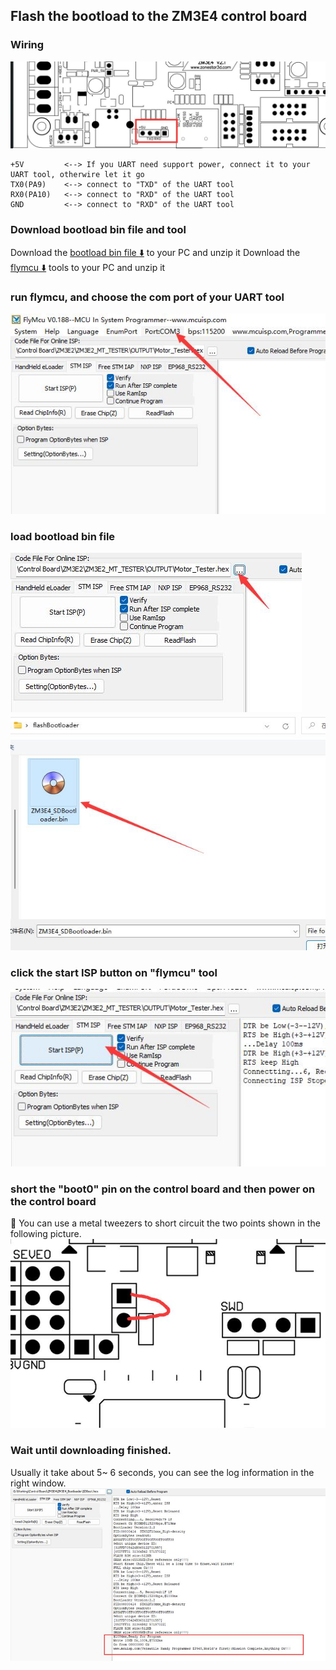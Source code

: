 ## Flash the bootload to the ZM3E4 control board
### Wiring
![](0.jpg)
>
    +5V         <--> If you UART need support power, connect it to your UART tool, otherwire let it go   
    TX0(PA9)    <--> connect to "TXD" of the UART tool  
    RX0(PA10)   <--> connect to "RXD" of the UART tool   
    GND         <--> connect to "RXD" of the UART tool   
### Download bootload bin file and tool
Download the [bootload bin file :arrow_down:]() to your PC and unzip it
Download the [flymcu :arrow_down:]() tools to your PC and unzip it
### run flymcu, and choose the com port of your UART tool
![](1.jpg)
### load bootload bin file
![](2.jpg)
![](3.jpg)
### click the start ISP button on "flymcu" tool
![](4.jpg)
### short the "boot0" pin on the control board and then power on the control board
:star2: You can use a metal tweezers to short circuit the two points shown in the following picture.    
![](5.jpg)
### Wait until downloading finished.
Usually it take about 5~ 6 seconds, you can see the log information in the right window.   
![](6.jpg)